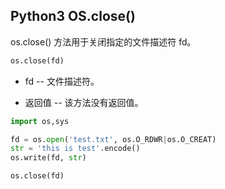 ## Python3 OS.close()

os.close() 方法用于关闭指定的文件描述符 fd。

```python
os.close(fd)
```

* fd -- 文件描述符。

* 返回值 -- 该方法没有返回值。

```python
import os,sys

fd = os.open('test.txt', os.O_RDWR|os.O_CREAT)
str = 'this is test'.encode()
os.write(fd, str)

os.close(fd)
```
